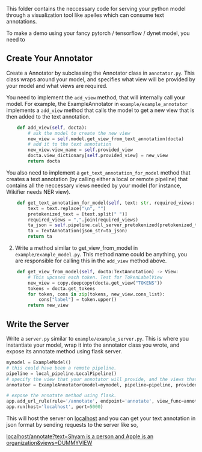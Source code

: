 This folder contains the neccessary code for serving your python model through a visualization tool like apelles which can consume text annotations.

To make a demo using your fancy pytorch / tensorflow / dynet model, you need to

## Create Your Annotator 
Create a Annotator by subclassing the Annotator class in `annotator.py`. 
This class wraps around your model, and specifies what view will be provided by your model and what views are required.

You need to implement the `add_view` method, that will internally call your model.
For example, the ExampleAnnotator in `example/example_annotator` implements a `add_view` method that calls the model to get a new view that is then added to the text annotation. 

```python
    def add_view(self, docta):
        # ask the model to create the new view
        new_view = self.model.get_view_from_text_annotation(docta)
        # add it to the text annotation
        new_view.view_name = self.provided_view
        docta.view_dictionary[self.provided_view] = new_view
        return docta
```

You also need to implement a `get_text_annotation_for_model` method that creates a text annotation (by calling either a local or remote pipeline) that contains all the neccessary views needed by your model (for instance, Wikifier needs NER view).  

```python
    def get_text_annotation_for_model(self, text: str, required_views: List[str]):
        text = text.replace("\n", "")
        pretokenized_text = [text.split(" ")]
        required_views = ",".join(required_views)
        ta_json = self.pipeline.call_server_pretokenized(pretokenized_text=pretokenized_text, views=required_views)
        ta = TextAnnotation(json_str=ta_json)
        return ta
```

2. Write a method similar to get_view_from_model in `example/example_model.py`. This method name could be anything, you are responsible for calling this in the `add_view` method above.

```python
    def get_view_from_model(self, docta:TextAnnotation) -> View:
        # This upcases each token. Test for TokenLabelView
        new_view = copy.deepcopy(docta.get_view("TOKENS"))
        tokens = docta.get_tokens
        for token, cons in zip(tokens, new_view.cons_list):
            cons["label"] = token.upper()
        return new_view
```

## Write the Server
Write a `server.py` similar to `example/example_server.py`. 
This is where you instantiate your model, wrap it into the annotator class you wrote, and expose its annotate method using flask server.


```python
mymodel = ExampleModel()
# this could have been a remote pipeline. 
pipeline = local_pipeline.LocalPipeline()
# specify the view that your annotator will provide, and the views that it will require. 
annotator = ExampleAnnotator(model=mymodel, pipeline=pipeline, provided_view="DUMMYVIEW", required_views=["TOKENS"])

# expose the annotate method using flask.
app.add_url_rule(rule='/annotate', endpoint='annotate', view_func=annotator.annotate, methods=['GET'])
app.run(host='localhost', port=5000)
```

This will host the server on [localhost](http://127.0.0.1:5000/) and you can get your text annotation in json format by 
sending requests to the server like so,

[localhost/annotate?text=Shyam is a person and Apple is an organization&views=DUMMYVIEW]()